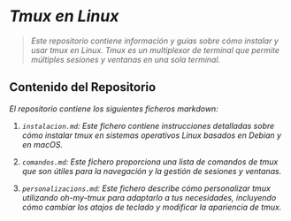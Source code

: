 <!-- Autor: Daniel Benjamin Perez Morales -->
<!-- GitHub: https://github.com/DanielPerezMoralesDev13 -->
<!-- Correo electrónico: danielperezdev@proton.me  -->
# ***Tmux en Linux***

> *Este repositorio contiene información y guías sobre cómo instalar y usar tmux en Linux. Tmux es un multiplexor de terminal que permite múltiples sesiones y ventanas en una sola terminal.*

## **Contenido del Repositorio**

*El repositorio contiene los siguientes ficheros markdown:*

1. *`instalacion.md`: Este fichero contiene instrucciones detalladas sobre cómo instalar tmux en sistemas operativos Linux basados en Debian y en macOS.*

2. *`comandos.md`: Este fichero proporciona una lista de comandos de tmux que son útiles para la navegación y la gestión de sesiones y ventanas.*

3. *`personalizacions.md`: Este fichero describe cómo personalizar tmux utilizando oh-my-tmux para adaptarlo a tus necesidades, incluyendo cómo cambiar los atajos de teclado y modificar la apariencia de tmux.*
